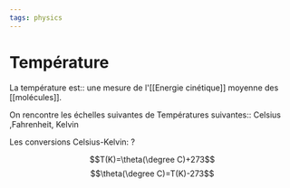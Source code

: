 ```yaml
---
tags: physics 
---
```


# Température

La température est:: une mesure de l'[[Energie cinétique]] moyenne des [[molécules]]. 

On rencontre les échelles suivantes de Températures suivantes:: Celsius ,Fahrenheit, Kelvin


Les conversions Celsius-Kelvin:
?

$$T(K)=\theta(\degree C)+273$$
$$\theta(\degree C)=T(K)-273$$